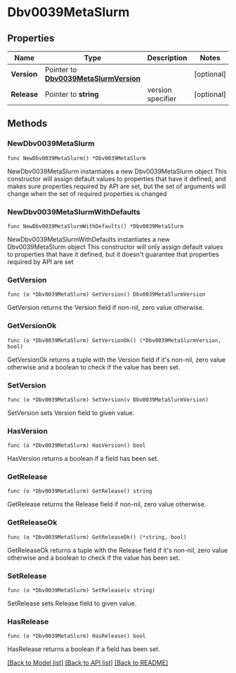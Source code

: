 # Dbv0039MetaSlurm

## Properties

Name | Type | Description | Notes
------------ | ------------- | ------------- | -------------
**Version** | Pointer to [**Dbv0039MetaSlurmVersion**](Dbv0039MetaSlurmVersion.md) |  | [optional] 
**Release** | Pointer to **string** | version specifier | [optional] 

## Methods

### NewDbv0039MetaSlurm

`func NewDbv0039MetaSlurm() *Dbv0039MetaSlurm`

NewDbv0039MetaSlurm instantiates a new Dbv0039MetaSlurm object
This constructor will assign default values to properties that have it defined,
and makes sure properties required by API are set, but the set of arguments
will change when the set of required properties is changed

### NewDbv0039MetaSlurmWithDefaults

`func NewDbv0039MetaSlurmWithDefaults() *Dbv0039MetaSlurm`

NewDbv0039MetaSlurmWithDefaults instantiates a new Dbv0039MetaSlurm object
This constructor will only assign default values to properties that have it defined,
but it doesn't guarantee that properties required by API are set

### GetVersion

`func (o *Dbv0039MetaSlurm) GetVersion() Dbv0039MetaSlurmVersion`

GetVersion returns the Version field if non-nil, zero value otherwise.

### GetVersionOk

`func (o *Dbv0039MetaSlurm) GetVersionOk() (*Dbv0039MetaSlurmVersion, bool)`

GetVersionOk returns a tuple with the Version field if it's non-nil, zero value otherwise
and a boolean to check if the value has been set.

### SetVersion

`func (o *Dbv0039MetaSlurm) SetVersion(v Dbv0039MetaSlurmVersion)`

SetVersion sets Version field to given value.

### HasVersion

`func (o *Dbv0039MetaSlurm) HasVersion() bool`

HasVersion returns a boolean if a field has been set.

### GetRelease

`func (o *Dbv0039MetaSlurm) GetRelease() string`

GetRelease returns the Release field if non-nil, zero value otherwise.

### GetReleaseOk

`func (o *Dbv0039MetaSlurm) GetReleaseOk() (*string, bool)`

GetReleaseOk returns a tuple with the Release field if it's non-nil, zero value otherwise
and a boolean to check if the value has been set.

### SetRelease

`func (o *Dbv0039MetaSlurm) SetRelease(v string)`

SetRelease sets Release field to given value.

### HasRelease

`func (o *Dbv0039MetaSlurm) HasRelease() bool`

HasRelease returns a boolean if a field has been set.


[[Back to Model list]](../README.md#documentation-for-models) [[Back to API list]](../README.md#documentation-for-api-endpoints) [[Back to README]](../README.md)


